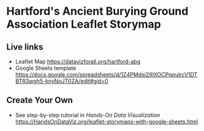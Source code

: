 # Hartford's Ancient Burying Ground Association Leaflet Storymap

## Live links 
- Leaflet Map https://datavizforall.org/hartford-abg
- Google Sheets template https://docs.google.com/spreadsheets/d/1Z4PMdsj29IXOCPqpulrcV1DTBTR3wgh5-knyNoJT0ZA/edit#gid=0

## Create Your Own
- See step-by-step tutorial in *Hands-On Data Visualization* https://HandsOnDataViz.org/leaflet-storymaps-with-google-sheets.html

